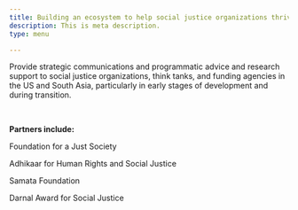 ```yaml
---
title: Building an ecosystem to help social justice organizations thrive.
description: This is meta description.
type: menu

---
```

Provide strategic communications and programmatic advice and research support to social justice organizations, think tanks, and funding agencies in the US and South Asia, particularly in early stages of development and during transition.

<br>

**Partners include:** 

Foundation for a Just Society

Adhikaar for Human Rights and Social Justice

Samata Foundation

Darnal Award for Social Justice

 <br>